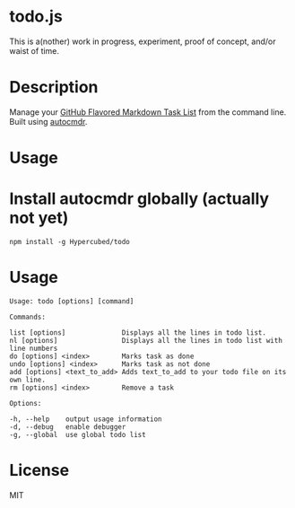todo.js
======

This is a(nother) work in progress, experiment, proof of concept, and/or waist of time.

# Description

Manage your [GitHub Flavored Markdown Task List](https://github.com/blog/1375-task-lists-in-gfm-issues-pulls-comments) from the command line.  Built using [autocmdr](https://github.com/Hypercubed/autocmdr).

# Usage

# Install autocmdr globally (actually not yet)


	npm install -g Hypercubed/todo


# Usage

	Usage: todo [options] [command]

	Commands:

    list [options]         		Displays all the lines in todo list.
    nl [options]           		Displays all the lines in todo list with line numbers
    do [options] <index>   		Marks task as done
    undo [options] <index> 		Marks task as not done
    add [options] <text_to_add> Adds text_to_add to your todo file on its own line.
    rm [options] <index>   		Remove a task

	Options:

    -h, --help    output usage information
    -d, --debug   enable debugger
    -g, --global  use global todo list

# License

  MIT

